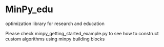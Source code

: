 # MinPy_edu
optimization library for research and education

Please check minpy_getting_started_example.py to see how to construct custom algorithms using minpy building blocks
